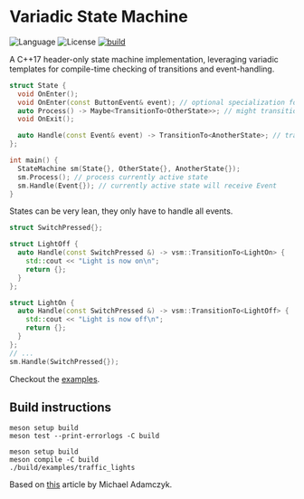 # Variadic State Machine
![Language](https://img.shields.io/badge/C%2B%2B-17/20-blue.svg) ![License](https://img.shields.io/badge/license-MIT-blue) [![build](https://github.com/julian-go/variadic-state-machine/actions/workflows/build.yml/badge.svg)](https://github.com/julian-go/variadic-state-machine/actions/workflows/build.yml)

A C++17 header-only state machine implementation, leveraging variadic templates for compile-time checking of transitions and event-handling.

```cpp
struct State {
  void OnEnter();
  void OnEnter(const ButtonEvent& event); // optional specialization for transition from event
  auto Process() -> Maybe<TransitionTo<OtherState>>; // might transition to 'OtherState'
  void OnExit();

  auto Handle(const Event& event) -> TransitionTo<AnotherState>; // transitions to 'AnotherState'
};

int main() {
  StateMachine sm(State{}, OtherState{}, AnotherState{});
  sm.Process(); // process currently active state
  sm.Handle(Event{}); // currently active state will receive Event
}
```

States can be very lean, they only have to handle all events.

```cpp
struct SwitchPressed{};

struct LightOff {
  auto Handle(const SwitchPressed &) -> vsm::TransitionTo<LightOn> {
    std::cout << "Light is now on\n";
    return {};
  }
};

struct LightOn {
  auto Handle(const SwitchPressed &) -> vsm::TransitionTo<LightOff> {
    std::cout << "Light is now off\n";
    return {};
  }
};
// ...
sm.Handle(SwitchPressed{});
```

Checkout the [examples](examples/).

## Build instructions
```
meson setup build
meson test --print-errorlogs -C build
```

```
meson setup build
meson compile -C build
./build/examples/traffic_lights
```

Based on [this](https://sii.pl/blog/en/implementing-a-state-machine-in-c17/) article by Michael Adamczyk.
